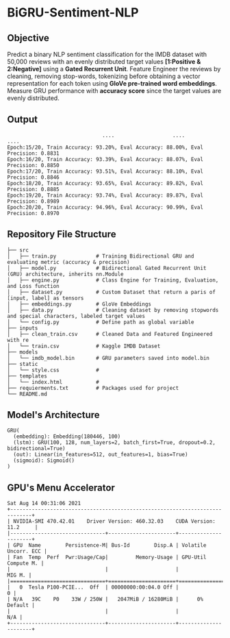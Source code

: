 # BiGRU-Sentiment-NLP

## Objective
Predict a binary NLP sentiment classification for the IMDB dataset with 50,000 reviews with an evenly distributed target values **[1:Positive & 2:Negative]** using a **Gated Recurrent Unit**. Feature Engineer the reviews by cleaning, removing stop-words, tokenizing before obtaining a vector representation for each token using **GloVe pre-trained word embeddings**. Measure GRU performance with **accuracy score** since the target values are evenly distributed. 

## Output 
```
                               ....                   ....                    ....
Epoch:15/20, Train Accuracy: 93.20%, Eval Accuracy: 88.00%, Eval Precision: 0.8831
Epoch:16/20, Train Accuracy: 93.39%, Eval Accuracy: 88.07%, Eval Precision: 0.8850
Epoch:17/20, Train Accuracy: 93.51%, Eval Accuracy: 88.10%, Eval Precision: 0.8846
Epoch:18/20, Train Accuracy: 93.65%, Eval Accuracy: 89.82%, Eval Precision: 0.8885
Epoch:19/20, Train Accuracy: 93.74%, Eval Accuracy: 89.87%, Eval Precision: 0.8989
Epoch:20/20, Train Accuracy: 94.96%, Eval Accuracy: 90.99%, Eval Precision: 0.8970
```

## Repository File Structure
    ├── src          
    │   ├── train.py             # Training Bidirectional GRU and evaluating metric (accuracy & precision) 
    │   ├── model.py             # Bidirectional Gated Recurrent Unit (GRU) architecture, inherits nn.Module
    │   ├── engine.py            # Class Engine for Training, Evaluation, and Loss function 
    │   ├── dataset.py           # Custom Dataset that return a paris of [input, label] as tensors
    │   ├── embeddings.py        # GloVe Embeddings
    │   ├── data.py              # Cleaning dataset by removing stopwords and special characters, labeled target values
    │   └── config.py            # Define path as global variable
    ├── inputs
    │   ├── clean_train.csv      # Cleaned Data and Featured Engineered with re
    │   └── train.csv            # Kaggle IMDB Dataset 
    ├── models
    │   └── imdb_model.bin       # GRU parameters saved into model.bin 
    ├── static
    │   └── style.css            #  
    ├── templates
    │   └── index.html           # 
    ├── requierments.txt         # Packages used for project
    └── README.md

## Model's Architecture
```
GRU(
  (embedding): Embedding(180446, 100)
  (lstm): GRU(100, 128, num_layers=2, batch_first=True, dropout=0.2, bidirectional=True)
  (out): Linear(in_features=512, out_features=1, bias=True)
  (sigmoid): Sigmoid()
)
```  

## GPU's Menu Accelerator
```
Sat Aug 14 00:31:06 2021       
+-----------------------------------------------------------------------------+
| NVIDIA-SMI 470.42.01    Driver Version: 460.32.03    CUDA Version: 11.2     |
|-------------------------------+----------------------+----------------------+
| GPU  Name        Persistence-M| Bus-Id        Disp.A | Volatile Uncorr. ECC |
| Fan  Temp  Perf  Pwr:Usage/Cap|         Memory-Usage | GPU-Util  Compute M. |
|                               |                      |               MIG M. |
|===============================+======================+======================|
|   0  Tesla P100-PCIE...  Off  | 00000000:00:04.0 Off |                    0 |
| N/A   39C    P0    33W / 250W |   2047MiB / 16280MiB |      0%      Default |
|                               |                      |                  N/A |
+-------------------------------+----------------------+----------------------+
```

